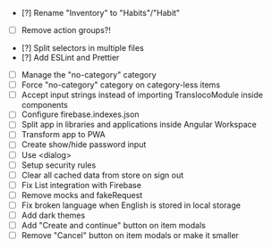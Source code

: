 - [?] Rename "Inventory" to "Habits"/"Habit"
- [ ] Remove action groups?!
- [?] Split selectors in multiple files
- [?] Add ESLint and Prettier
- [ ] Manage the "no-category" category
- [ ] Force "no-category" category on category-less items
- [ ] Accept input strings instead of importing TranslocoModule inside components
- [ ] Configure firebase.indexes.json
- [ ] Split app in libraries and applications inside Angular Workspace
- [ ] Transform app to PWA
- [ ] Create show/hide password input
- [ ] Use &lt;dialog&gt;
- [ ] Setup security rules
- [ ] Clear all cached data from store on sign out
- [ ] Fix List integration with Firebase
- [ ] Remove mocks and fakeRequest
- [ ] Fix broken language when English is stored in local storage
- [ ] Add dark themes
- [ ] Add "Create and continue" button on item modals
- [ ] Remove "Cancel" button on item modals or make it smaller
